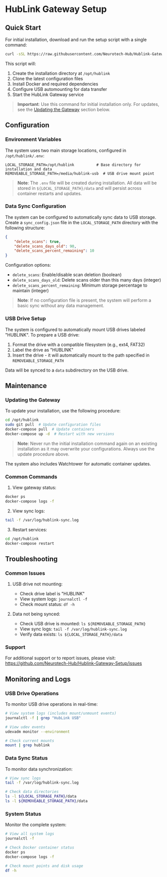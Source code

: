 # HubLink Gateway Setup

## Quick Start

For initial installation, download and run the setup script with a single command:
```bash
curl -sSL https://raw.githubusercontent.com/Neurotech-Hub/Hublink-Gateway-Setup/main/setup.sh | sudo bash
```

This script will:
1. Create the installation directory at `/opt/hublink`
2. Clone the latest configuration files
3. Install Docker and required dependencies
4. Configure USB automounting for data transfer
5. Start the HubLink Gateway service

> **Important**: Use this command for initial installation only. For updates, see the [Updating the Gateway](#updating-the-gateway) section below.

## Configuration

### Environment Variables

The system uses two main storage locations, configured in `/opt/hublink/.env`:
```env
LOCAL_STORAGE_PATH=/opt/hublink          # Base directory for installation and data
REMOVEABLE_STORAGE_PATH=/media/hublink-usb  # USB drive mount point
```

> **Note**: The `.env` file will be created during installation. All data will be stored in `${LOCAL_STORAGE_PATH}/data` and will persist across container restarts and updates.

### Data Sync Configuration

The system can be configured to automatically sync data to USB storage. Create a `sync_config.json` file in the `LOCAL_STORAGE_PATH` directory with the following structure:

```json
{
    "delete_scans": true,
    "delete_scans_days_old": 90,
    "delete_scans_percent_remaining": 10
}
```

Configuration options:
- `delete_scans`: Enable/disable scan deletion (boolean)
- `delete_scans_days_old`: Delete scans older than this many days (integer)
- `delete_scans_percent_remaining`: Minimum storage percentage to maintain (integer)

> **Note**: If no configuration file is present, the system will perform a basic sync without any data management.

### USB Drive Setup

The system is configured to automatically mount USB drives labeled "HUBLINK". To prepare a USB drive:
1. Format the drive with a compatible filesystem (e.g., ext4, FAT32)
2. Label the drive as "HUBLINK"
3. Insert the drive - it will automatically mount to the path specified in `REMOVEABLE_STORAGE_PATH`

Data will be synced to a `data` subdirectory on the USB drive.

## Maintenance

### Updating the Gateway

To update your installation, use the following procedure:
```bash
cd /opt/hublink
sudo git pull  # Update configuration files
docker-compose pull  # Update containers
docker-compose up -d  # Restart with new versions
```

> **Note**: Never run the initial installation command again on an existing installation as it may overwrite your configurations. Always use the update procedure above.

The system also includes Watchtower for automatic container updates.

### Common Commands

1. View gateway status:
```bash
docker ps
docker-compose logs -f
```

2. View sync logs:
```bash
tail -f /var/log/hublink-sync.log
```

3. Restart services:
```bash
cd /opt/hublink
docker-compose restart
```

## Troubleshooting

### Common Issues

1. USB drive not mounting:
   - Check drive label is "HUBLINK"
   - View system logs: `journalctl -f`
   - Check mount status: `df -h`

2. Data not being synced:
   - Check USB drive is mounted: `ls ${REMOVEABLE_STORAGE_PATH}`
   - View sync logs: `tail -f /var/log/hublink-sync.log`
   - Verify data exists: `ls ${LOCAL_STORAGE_PATH}/data`

### Support

For additional support or to report issues, please visit:
https://github.com/Neurotech-Hub/Hublink-Gateway-Setup/issues

## Monitoring and Logs

### USB Drive Operations
To monitor USB drive operations in real-time:
```bash
# View system logs (includes mount/unmount events)
journalctl -f | grep "HubLink USB"

# View udev events
udevadm monitor --environment

# Check current mounts
mount | grep hublink
```

### Data Sync Status
To monitor data synchronization:
```bash
# View sync logs
tail -f /var/log/hublink-sync.log

# Check data directories
ls -l ${LOCAL_STORAGE_PATH}/data
ls -l ${REMOVEABLE_STORAGE_PATH}/data
```

### System Status
Monitor the complete system:
```bash
# View all system logs
journalctl -f

# Check Docker container status
docker ps
docker-compose logs -f

# Check mount points and disk usage
df -h
```